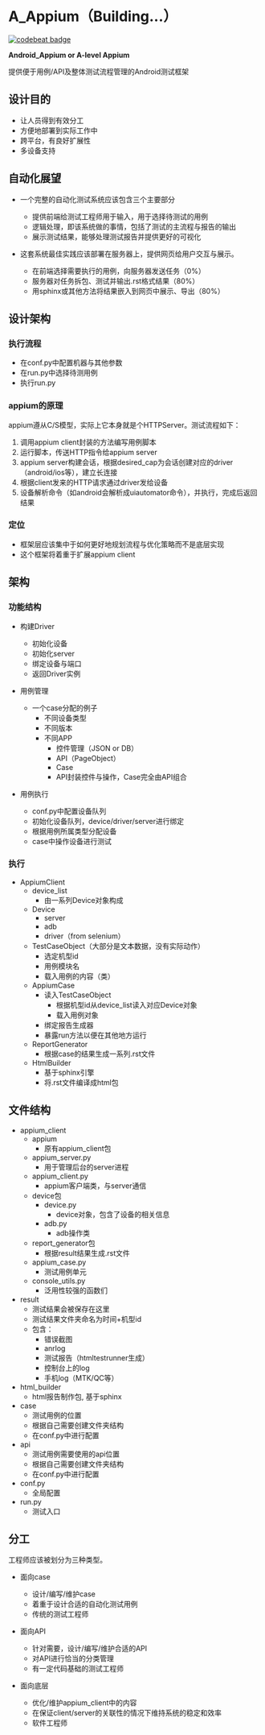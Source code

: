 # A_Appium（Building...）
[![codebeat badge](https://codebeat.co/badges/7ee7d536-3c4a-413e-b9cb-cd42de40dde1)](https://codebeat.co/projects/github-com-williamfzc-a_appium-master)

**Android_Appium or A-level Appium**

提供便于用例/API及整体测试流程管理的Android测试框架

## 设计目的 ##

- 让人员得到有效分工
- 方便地部署到实际工作中
- 跨平台，有良好扩展性
- 多设备支持

## 自动化展望

- 一个完整的自动化测试系统应该包含三个主要部分
    - 提供前端给测试工程师用于输入，用于选择待测试的用例
    - 逻辑处理，即该系统做的事情，包括了测试的主流程与报告的输出
    - 展示测试结果，能够处理测试报告并提供更好的可视化
    
- 这套系统最佳实践应该部署在服务器上，提供网页给用户交互与展示。
    - 在前端选择需要执行的用例，向服务器发送任务（0%）
    - 服务器对任务拆包、测试并输出.rst格式结果（80%）
    - 用sphinx或其他方法将结果嵌入到网页中展示、导出（80%）

## 设计架构 ##

### 执行流程

- 在conf.py中配置机器与其他参数
- 在run.py中选择待测用例
- 执行run.py

### appium的原理 ###

appium遵从C/S模型，实际上它本身就是个HTTPServer。测试流程如下：

1. 调用appium client封装的方法编写用例脚本
1. 运行脚本，传送HTTP指令给appium server
1. appium server构建会话，根据desired_cap为会话创建对应的driver（android/ios等），建立长连接
1. 根据client发来的HTTP请求通过driver发给设备
1. 设备解析命令（如android会解析成uiautomator命令），并执行，完成后返回结果


### 定位 ###

- 框架层应该集中于如何更好地规划流程与优化策略而不是底层实现 
- 这个框架将着重于扩展appium client

## 架构 ##

### 功能结构 ###

- 构建Driver
    - 初始化设备
    - 初始化server
    - 绑定设备与端口
    - 返回Driver实例
    
- 用例管理
    
    - 一个case分配的例子
        - 不同设备类型
        - 不同版本
        - 不同APP
            - 控件管理（JSON or DB）
            - API（PageObject）
            - Case
            - API封装控件与操作，Case完全由API组合
        
- 用例执行
    - conf.py中配置设备队列
    - 初始化设备队列，device/driver/server进行绑定
    - 根据用例所属类型分配设备
    - case中操作设备进行测试
    
### 执行 ###

- AppiumClient
	- device_list
	    - 由一系列Device对象构成
	- Device
		- server
		- adb
		- driver（from selenium）
	- TestCaseObject（大部分是文本数据，没有实际动作）
		- 选定机型id
		- 用例模块名
		- 载入用例的内容（类）
	- AppiumCase   
		- 读入TestCaseObject
		    - 根据机型id从device_list读入对应Device对象
		    - 载入用例对象
		- 绑定报告生成器
		- 暴露run方法以便在其他地方运行 
	- ReportGenerator
		- 根据case的结果生成一系列.rst文件
	- HtmlBuilder
		- 基于sphinx引擎
		- 将.rst文件编译成html包


## 文件结构 ##

- appium_client  
    - appium
        - 原有appium_client包
    - appium_server.py
        - 用于管理后台的server进程
    - appium_client.py
        - appium客户端类，与server通信
    - device包
        - device.py 
            - device对象，包含了设备的相关信息
        - adb.py 
            - adb操作类
    - report_generator包
        - 根据result结果生成.rst文件
    - appium_case.py
        - 测试用例单元
    - console_utils.py
        - 泛用性较强的函数们
- result
    - 测试结果会被保存在这里
    - 测试结果文件夹命名为时间+机型id
    - 包含：
        - 错误截图
        - anrlog
        - 测试报告（htmltestrunner生成）
        - 控制台上的log
        - 手机log（MTK/QC等）
- html_builder
    - html报告制作包, 基于sphinx
- case
    - 测试用例的位置
    - 根据自己需要创建文件夹结构
    - 在conf.py中进行配置
- api
    - 测试用例需要使用的api位置
    - 根据自己需要创建文件夹结构
    - 在conf.py中进行配置
- conf.py
    - 全局配置
- run.py
    - 测试入口
    
## 分工 ##

工程师应该被划分为三种类型。

- 面向case
    - 设计/编写/维护case
    - 着重于设计合适的自动化测试用例
    - 传统的测试工程师
    
- 面向API
    - 针对需要，设计/编写/维护合适的API
    - 对API进行恰当的分类管理
    - 有一定代码基础的测试工程师

- 面向底层
    - 优化/维护appium_client中的内容
    - 在保证client/server的关联性的情况下维持系统的稳定和效率
    - 软件工程师
